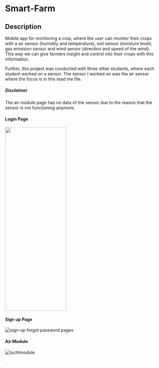 # Smart-Farm

## Description
Mobile app for monitoring a crop, where the user can monitor their crops with a air sensor (humidity and temperature), soil sensor (moisture level), gas emission sensor and wind sensor (direction and speed of the wind).
This way we can give farmers insight and control into their crops with this information.

Further, this project was conducted with three other students, where each student worked on a sensor. 
The sensor I worked on was the air sensor where the focus is in this read me file.

##### Disclaimer
The air module page has no data of the sensor due to the reason that the sensor is not functioning anymore.

#### Login Page
<img src="https://user-images.githubusercontent.com/78371221/216365009-e8b6f490-2c20-47fc-b655-6dc81801197e.gif" width="200" height="600">

#### Sign up Page
![sign-up   forgot password pages](https://user-images.githubusercontent.com/78371221/216364983-53562926-74a0-4228-b23c-5ea473ab153d.gif)

#### Air Module
![luchtmodule](https://user-images.githubusercontent.com/78371221/216365262-6f18ea5f-5207-47d0-84bf-d396ffbc0d9d.gif)







.

